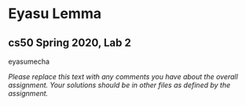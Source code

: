 # Eyasu Lemma
## cs50 Spring 2020, Lab 2

eyasumecha

*Please replace this text with any comments you have about the overall assignment.  Your solutions should be in other files as defined by the assignment.*
